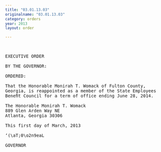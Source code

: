 ```yaml
---
title: "03.01.13.03"
originalname: "03.01.13.03"
category: orders
year: 2013
layout: order

---
```

<pre>
 

EXECUTIVE ORDER

BY THE GOVERNOR:

ORDERED:

That the Honorable Monirah T. Womack of Fulton County,
Georgia, is reappointed as a member of the State Employees
Beneﬁt Council for a term of office ending June 28, 2014.

The Honorable Monirah T. Womack
889 Glen Arden Way NE
Atlanta, Georgia 30306

This first day of March, 2013

‘(\aT;0\o2n9eaL

GOVERNOR

</pre>
